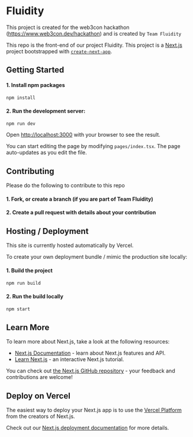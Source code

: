 # Fluidity

This project is created for the web3con hackathon (https://www.web3con.dev/hackathon) and is created by `Team Fluidity`

This repo is the front-end of our project Fluidity.  This project is a [Next.js](https://nextjs.org/) project bootstrapped with [`create-next-app`](https://github.com/vercel/next.js/tree/canary/packages/create-next-app).

## Getting Started

#### 1. Install npm packages

```bash
npm install
```

#### 2. Run the development server:

```bash
npm run dev
```

Open [http://localhost:3000](http://localhost:3000) with your browser to see the result.

You can start editing the page by modifying `pages/index.tsx`. The page auto-updates as you edit the file.

## Contributing

Please do the following to contribute to this repo

#### 1. Fork, or create a branch (if you are part of Team Fluidity)
#### 2. Create a pull request with details about your contribution

## Hosting / Deployment

This site is currently hosted automatically by Vercel.

To create your own deployment bundle / mimic the production site locally:
#### 1. Build the project

```bash
npm run build
```

#### 2. Run the build locally

```bash
npm start
```

## Learn More

To learn more about Next.js, take a look at the following resources:

- [Next.js Documentation](https://nextjs.org/docs) - learn about Next.js features and API.
- [Learn Next.js](https://nextjs.org/learn) - an interactive Next.js tutorial.

You can check out [the Next.js GitHub repository](https://github.com/vercel/next.js/) - your feedback and contributions are welcome!

## Deploy on Vercel

The easiest way to deploy your Next.js app is to use the [Vercel Platform](https://vercel.com/new?utm_medium=default-template&filter=next.js&utm_source=create-next-app&utm_campaign=create-next-app-readme) from the creators of Next.js.

Check out our [Next.js deployment documentation](https://nextjs.org/docs/deployment) for more details.
